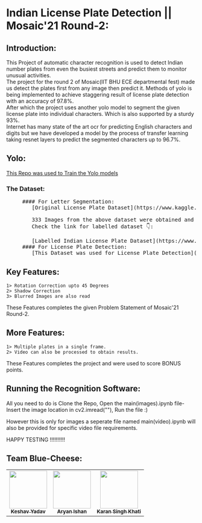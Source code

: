 # Indian License Plate Detection || Mosaic'21 Round-2:
## Introduction:
This Project of automatic character recognition is used to detect Indian number plates from even the busiest streets and predict them to monitor unusual activities.<br/>
The project for the round 2 of Mosaic(IIT BHU ECE departmental fest) made us detect the plates first from any image then predict it. Methods of yolo is being implemented to achieve staggering result of license plate detection with an accuracy of 97.8%.<br/>
After which the project uses another yolo model to segment the given license plate into individual characters. Which is also supported by a sturdy 93%.<br/>
Internet has many state of the art ocr for predicting English characters and digits but we have developed a model by the process of transfer learning taking resnet layers to predict the segmented characters up to 96.7%.<br/>

## Yolo:
[This Repo was used to Train the Yolo models](https://github.com/TheKeH20/Training-Yolo-License-Plate-letter-Segmentation)

### The Dataset:
<pre>
     #### For Letter Segmentation:
		[Original License Plate Dataset](https://www.kaggle.com/thamizhsterio/indian-license-plates "LP dataset")<br/>
		333 Images from the above dataset were obtained and labelled in Yolo format using LabelImg Tool.
		Check the link for labelled dataset 👇:<br/>
		[Labelled Indian License Plate Dataset](https://www.kaggle.com/thekeh/indian-license-plate-letter-segmentation-dataset "Labelled Dataset")
     #### For License Plate Detection:
		[This Dataset was used for License Plate Detection](https://www.kaggle.com/andrewmvd/car-plate-detection)
</pre>

## Key Features:
	1> Rotation Correction upto 45 Degrees
	2> Shadow Correction 
	3> Blurred Images are also read
These Features completes the given Problem Statement of Mosaic'21 Round-2.

## More Features:
	1> Multiple plates in a single frame.
	2> Video can also be processed to obtain results.
These Features completes the project and were used to score BONUS points.
	
## Running the Recognition Software:
All you need to do is Clone the Repo, Open the main(images).ipynb file-
Insert the image location in cv2.imread("<location>"),
Run the file :)
  
However this is only for images a seperate file named main(video).ipynb
  will also be provided for specific video file requirements.

HAPPY TESTING !!!!!!!!!!



## Team Blue-Cheese:

<table>
   <td align="center">
      <a href="https://github.com/TheKeH20">
         <img src="https://avatars.githubusercontent.com/u/60650819?v=4" width="100px;" alt=""/>
         <br />
         <sub>
            <b>Keshav Yadav</b>
         </sub>
      </a>
      <br />
   </td>
   <td align="center">
      <a href="https://github.com/aryanishan1001">
         <img src="https://avatars.githubusercontent.com/u/54237311?v=4" width="100px;" alt=""/>
         <br />
         <sub>
            <b>Aryan Ishan</b>
         </sub>
      </a>
      <br />
   </td>
   <td align="center">
      <a href="https://github.com/karanskhati">
         <img src="https://avatars.githubusercontent.com/u/77573210?v=4" width="100px;" alt=""/>
         <br />
         <sub>
            <b>Karan Singh Khati</b>
         </sub>
      </a>
      <br />
   </td>
</table>
